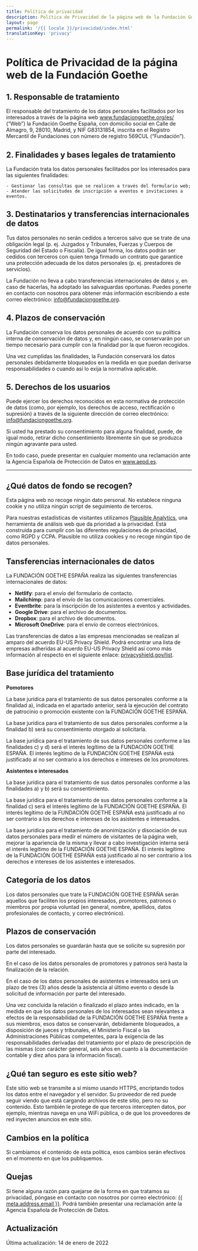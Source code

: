 ```yaml
---
title: Política de privacidad
description: Política de Privacidad de la página web de la Fundación Goethe
layout: page
permalink: '/{{ locale }}/privacidad/index.html'
translationKey: 'privacy'
---
```


# Política de Privacidad de la página web de la Fundación Goethe

## 1. Responsable de tratamiento

El responsable del tratamiento de los datos personales facilitados por los interesados a través de la página web www.fundaciongoethe.org/es/ (“Web”) la Fundación Goethe España, con domicilio social en Calle de Almagro, 9, 28010, Madrid, y NIF G83131854, inscrita en el Registro Mercantil de Fundaciones con número de registro 569CUL (“Fundación”).

## 2. Finalidades y bases legales de tratamiento

La Fundación trata los datos personales facilitados por los interesados para las siguientes finalidades:

    - Gestionar las consultas que se realicen a través del formulario web;
    - Atender las solicitudes de inscripción a eventos e invitaciones a eventos.

## 3. Destinatarios y transferencias internacionales de datos

Tus datos personales no serán cedidos a terceros salvo que se trate de una obligación legal (p. ej. Juzgados y Tribunales, Fuerzas y Cuerpos de Seguridad del Estado o Fiscalía). De igual forma, los datos podrán ser cedidos con terceros con quien tenga firmado un contrato que garantice una protección adecuada de los datos personales (p. ej. prestadores de servicios).

La Fundación no lleva a cabo transferencias internacionales de datos y, en caso de hacerlas, ha adoptado las salvaguardas oportunas. Puedes ponerte en contacto con nosotros para obtener más información escribiendo a este correo electrónico: info@fundaciongoethe.org.

## 4. Plazos de conservación

La Fundación conserva los datos personales de acuerdo con su política interna de conservación de datos y, en ningún caso, se conservarán por un tiempo necesario para cumplir con la finalidad por la que fueron recogidos.

Una vez cumplidas las finalidades, la Fundación conservará los datos personales debidamente bloqueados en la medida en que puedan derivarse responsabilidades o cuando así lo exija la normativa aplicable.

## 5. Derechos de los usuarios

Puede ejercer los derechos reconocidos en esta normativa de protección de datos (como, por ejemplo, los derechos de acceso, rectificación o supresión) a través de la siguiente dirección de correo electrónico: info@fundaciongoethe.org.

Si usted ha prestado su consentimiento para alguna finalidad, puede, de igual modo, retirar dicho consentimiento libremente sin que se produzca ningún agravante para usted.

En todo caso, puede presentar en cualquier momento una reclamación ante la Agencia Española de Protección de Datos en www.aepd.es.

---

## ¿Qué datos de fondo se recogen?

Esta página web no recoge ningún dato personal. No establece ninguna cookie y no utiliza ningún script de seguimiento de terceros.

Para nuestras estadísticas de visitantes utilizamos <a rel="noreferrer noopener" href="https://plausible.io/">Plausible Analytics</a>, una herramienta de análisis web que da prioridad a la privacidad. Está construida para cumplir con las diferentes regulaciones de privacidad, como RGPD y CCPA. Plausible no utiliza cookies y no recoge ningún tipo de datos personales.

## Tansferencias internacionales de datos

La FUNDACIÓN GOETHE ESPAÑA realiza las siguientes transferencias internacionales de datos:

- **Netlify**: para el envío del formulario de contacto.
- **Mailchimp**: para el envío de las comunicaciones comerciales.
- **Eventbrite**: para la inscripción de los asistentes a eventos y actividades.
- **Google Drive**: para el archivo de documentos.
- **Dropbox**: para el archivo de documentos.
- **Microsoft OneDrive**: para el envío de correos electrónicos.

Las transferencias de datos a las empresas mencionadas se realizan al amparo del acuerdo EU-US Privacy Shield. Podrá encontrar una lista de empresas adheridas al acuerdo EU-US Privacy Shield así como más información al respecto en el siguiente enlace: <a rel="noreferrer noopener" href="https://www.privacyshield.gov/list">privacyshield.gov/list</a>.

## Base jurídica del tratamiento

**Pomotores**

La base jurídica para el tratamiento de sus datos personales conforme a la finalidad a), indicada en el apartado anterior, será la ejecución del contrato de patrocinio o promoción existente con la FUNDACIÓN GOETHE ESPAÑA.

La base jurídica para el tratamiento de sus datos personales conforme a la finalidad b) será su consentimiento otorgado al solicitarla.

La base jurídica para el tratamiento de sus datos personales conforme a las finalidades c) y d) será el interés legítimo de la FUNDACIÓN GOETHE ESPAÑA. El interés legítimo de la FUNDACIÓN GOETHE ESPAÑA está justificado al no ser contrario a los derechos e intereses de los promotores.

**Asistentes e interesados**

La base jurídica para el tratamiento de sus datos personales conforme a las finalidades a) y b) será su consentimiento.

La base jurídica para el tratamiento de sus datos personales conforme a la finalidad c) será el interés legítimo de la FUNDACIÓN GOETHE ESPAÑA. El interés legítimo de la FUNDACIÓN GOETHE ESPAÑA está justificado al no ser contrario a los derechos e intereses de los asistentes e interesados.

La base jurídica para el tratamiento de anonimización y disociación de sus datos personales para medir el número de visitantes de la página web, mejorar la apariencia de la misma y llevar a cabo investigación interna será el interés legítimo de la FUNDACIÓN GOETHE ESPAÑA. El interés legítimo de la FUNDACIÓN GOETHE ESPAÑA está justificado al no ser contrario a los derechos e intereses de los asistentes e interesados.

## Categoría de los datos

Los datos personales que trate la FUNDACIÓN GOETHE ESPAÑA serán aquellos que faciliten los propios interesados, promotores, patronos o miembros por propia voluntad (en general, nombre, apellidos, datos profesionales de contacto, y correo electrónico).

## Plazos de conservación

Los datos personales se guardarán hasta que se solicite su supresión por parte del interesado.

En el caso de los datos personales de promotores y patronos será hasta la finalización de la relación.

En el caso de los datos personales de asistentes e interesados será un plazo de tres (3) años desde la asistencia al último evento o desde la solicitud de información por parte del interesado.

Una vez concluida la relación o finalizado el plazo antes indicado, en la medida en que los datos personales de los interesados sean relevantes a efectos de la responsabilidad de la FUNDACIÓN GOETHE ESPAÑA frente a sus miembros, esos datos se conservarán, debidamente bloqueados, a disposición de jueces y tribunales, el Ministerio Fiscal o las Administraciones Públicas competentes, para la exigencia de las responsabilidades derivadas del tratamiento por el plazo de prescripción de las mismas (con carácter general, seis años en cuanto a la documentación contable y diez años para la información fiscal).

## ¿Qué tan seguro es este sitio web?

Este sitio web se transmite a sí mismo usando HTTPS, encriptando todos los datos entre el navegador y el servidor. Su proveedor de red puede seguir viendo que está cargando archivos de este sitio, pero no su contenido. Esto también le protege de que terceros intercepten datos, por ejemplo, mientras navega en una WiFi pública, o de que los proveedores de red inyecten anuncios en este sitio.

## Cambios en la política

Si cambiamos el contenido de esta política, esos cambios serán efectivos en el momento en que los publiquemos.

## Quejas

Si tiene alguna razón para quejarse de la forma en que tratamos su privacidad, póngase en contacto con nosotros por correo electrónico: <a href="mailto:{{ meta.address.email }}">{{ meta.address.email }}</a>.
Podrá también presentar una reclamación ante la Agencia Española de Protección de Datos.

## Actualización

Última actualización: 14 de enero de 2022
